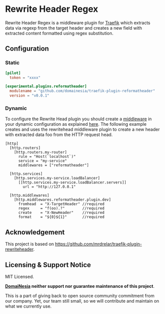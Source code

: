 # Rewrite Header Regex

Rewrite Header Regex is a middleware plugin for [Traefik](https://traefik.io) which extracts data via regexp from the target header and creates a new field with extracted content formatted using regex substitution.

## Configuration

### Static 

```toml
[pilot]
  token = "xxxx"

[experimental.plugins.reformatheader]
  modulename = "github.com/domainesia/traefik-plugin-reformatheader"
  version = "v0.0.1"
```


### Dynamic

To configure the Rewrite Head plugin you should create a [middleware](https://docs.traefik.io/middlewares/overview/) in your dynamic configuration as explained [here](https://docs.traefik.io/middlewares/overview/). The following example creates and uses the rewritehead middleware plugin to create a new header with extracted data foo from the HTTP request head.

```
[http]
  [http.routers]
    [http.routers.my-router]
      rule = "Host(`localhost`)"
      service = "my-service"
      middlewares = ["reformatheader"]

  [http.services]
    [http.services.my-service.loadBalancer]
      [[http.services.my-service.loadBalancer.servers]]
        url = "http://127.0.0.1"

  [http.middlewares]
    [http.middlewares.reformatheader.plugin.dev]
      fromhead  = "X-TargetHeader" //required
      regex     = "f(oo).?"        //required
      create    = "X-NewHeader"    //required
      format    = "${0}${1}"       //required

```

## Acknowledgement
This project is based on https://github.com/mrdrelar/traefik-plugin-rewriteheader.

## Licensing & Support Notice
MIT Licensed.

**[DomaiNesia](https://www.domainesia.com) neither support nor guarantee maintenance of this project**.

This is a part of giving back to open source community commitment from our company.
Yet, our team still small, so we will contribute and maintain on what we currently use.
